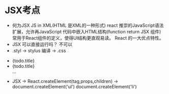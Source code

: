 # JSX考点
- 何为JSX
    JS in XML(HTML 是XML的一种形式)
    react 推崇的JavaScript语法扩展，允许再JavaScript
    代码中嵌入HTML结构(function return JSX 组件)
    常用于React组件的定义，使得UI结构更直观易读。
    React 的一大优点特性。
- JSX 可以直接运行吗？
    不可以 
- .styl -> stylus 编译 -> .css
<ul>
  <li key={todo.id}>{todo.title}</li>
  <li key={todo.id}>{todo.title}</li>
  ...
</ul>

- JSX -> React.createElement(tag,props,children) -> 
    document.createElement('ul')
        document.createElement('li')